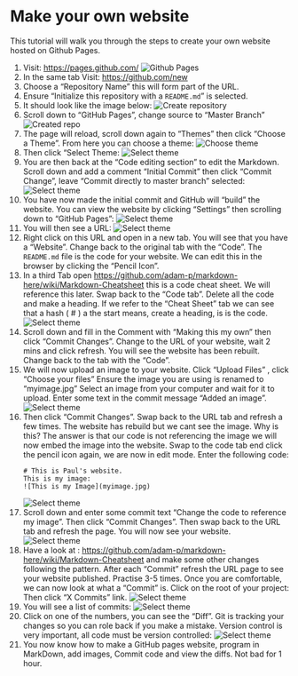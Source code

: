 # Make your own website

This tutorial will walk you through the steps to create your own website hosted on Github Pages.

1. Visit:  https://pages.github.com/
    ![Github Pages](Picture_1.png "Github pages")
2. In the same tab Visit:  https://github.com/new
3. Choose a “Repository Name” this will form part of the URL.
4. Ensure “Initialize this repository with a `README.md`” is selected.
5. It should look like the image below:
    ![Create repository](Picture_2.png "Create repository")
6. Scroll down to “GitHub Pages”, change source to “Master Branch”
        ![Created repo](Picture_4.png)
7. The page will reload, scroll down again to “Themes” then click “Choose a Theme”. From here you can choose a theme:
    ![Choose theme](Picture_5.png)
8. Then click “Select Theme:
    ![Select theme](Picture_6.png)
9. You are then back at the “Code editing section” to edit the Markdown. Scroll down and add a comment “Initial Commit” then click “Commit Change”, leave “Commit directly to master branch” selected:
    ![Select theme](Picture_7.png)
10. You have now made the initial commit and GitHub will “build” the website.  You can view the website by clicking “Settings” then scrolling down to “GitHub Pages”:
    ![Select theme](Picture_8.png)
11. You will then see a URL:
    ![Select theme](Picture_9.png)
12. Right click on this URL and open in a new tab. You will see that you have a “Website”. Change back to the original tab with the “Code”.  The `README.md` file is the code for your website.  We can edit this in the browser by clicking the “Pencil Icon”.
13. In a third Tab open https://github.com/adam-p/markdown-here/wiki/Markdown-Cheatsheet this is a code cheat sheet. We will reference this later. Swap back to the “Code tab”. Delete all the code and make a heading. If we refer to the “Cheat Sheet” tab we can see that a hash ( # ) a the start means, create a heading, is is the code.
    ![Select theme](Picture_11.png)
14. Scroll down and fill in the Comment with “Making this my own” then click “Commit Changes”. Change to the URL of your website, wait 2 mins and click refresh.  You will see the website has been rebuilt. Change back to the tab with the “Code”. 
15. We will now upload an image to your website.  Click “Upload Files” , click “Choose your files” Ensure the image you are using is renamed to “myimage.jpg” Select an image from your computer and wait for it to upload.  Enter some text in the commit message “Added an image”.
    ![Select theme](Picture_12.png)
16. Then click “Commit Changes”. Swap back to the URL tab and refresh a few times.  The website has rebuild but we cant see the image.  Why is this? The answer is that our code is not referencing the image we will now embed the image into the website. Swap to the code tab end click the pencil icon again, we are now in edit mode.
Enter the following code:
    ```
    # This is Paul's website.
    This is my image:
    ![This is my Image](myimage.jpg)
    ```
    ![Select theme](Picture_13.png)
17. Scroll down and enter some commit text “Change the code to reference my image”. Then click “Commit Changes”. Then swap back to the URL tab and refresh the page. You will now see your website.
    ![Select theme](Picture_14.png)
18. Have a look at :  https://github.com/adam-p/markdown-here/wiki/Markdown-Cheatsheet and make some other changes following the pattern.
After each “Commit” refresh the URL page to see your website published.
Practise 3-5 times.
Once you are comfortable, we can now look at what a “Commit” is.
Click on the root of your project:
Then click “X Commits” link.
    ![Select theme](Picture_15.png)
19. You will see a list of commits:
    ![Select theme](Picture_16.png)
20. Click on one of the numbers, you can see the “Diff”. Git is tracking your changes so you can role back if you make a mistake.  Version control is very important, all code must be version controlled:
    ![Select theme](Picture_16.png)
21. You now know how to make a GitHub pages website, program in MarkDown, add images, Commit code and view the diffs.  Not bad for 1 hour.
